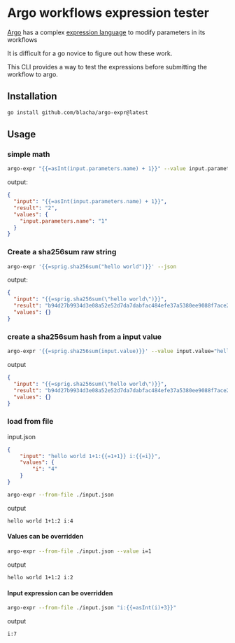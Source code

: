 # Argo workflows expression tester


[Argo](https://github.com/argoproj/argo-workflows) has a complex [expression language](https://argoproj.github.io/argo-workflows/variables/#expression) to modify parameters in its workflows

It is difficult for a go novice to figure out how these work.

This CLI provides a way to test the expressions before submitting the workflow to argo.


## Installation

```bash
go install github.com/blacha/argo-expr@latest
```

## Usage

### simple math

```bash
argo-expr "{{=asInt(input.parameters.name) + 1}}" --value input.parameters.name="1" --json
```

output:
```json
{
  "input": "{{=asInt(input.parameters.name) + 1}}",
  "result": "2",
  "values": {
    "input.parameters.name": "1"
  }
}
```


### Create a sha256sum raw string

```bash
argo-expr '{{=sprig.sha256sum("hello world")}}' --json
```

output:
```json
{
  "input": "{{=sprig.sha256sum(\"hello world\")}}",
  "result": "b94d27b9934d3e08a52e52d7da7dabfac484efe37a5380ee9088f7ace2efcde9",
  "values": {}
}
```

### create a sha256sum hash from a input value

```bash
argo-expr '{{=sprig.sha256sum(input.value)}}' --value input.value="hello world" --json
```

output
```json
{
  "input": "{{=sprig.sha256sum(\"hello world\")}}",
  "result": "b94d27b9934d3e08a52e52d7da7dabfac484efe37a5380ee9088f7ace2efcde9",
  "values": {}
}
```

### load from file

input.json

```json 
{
    "input": "hello world 1+1:{{=1+1}} i:{{=i}}",
    "values": {
        "i": "4"
    }
}
```

```bash
argo-expr --from-file ./input.json
```

output
```
hello world 1+1:2 i:4
```


#### Values can be overridden

```bash
argo-expr --from-file ./input.json --value i=1
```

output
```
hello world 1+1:2 i:2
```

#### Input expression can be overridden
```bash
argo-expr --from-file ./input.json "i:{{=asInt(i)+3}}"
```

output

```
i:7
```